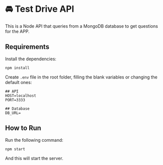 # :oncoming_automobile: Test Drive API

This is a Node API that queries from a MongoDB database to get questions for the APP.

## Requirements

Install the dependencies:

```terminal
npm install
```

Create `.env` file in the root folder, filling the blank variables or changing the default ones:

```env
## API
HOST=localhost
PORT=3333

## Database
DB_URL=
```

## How to Run

Run the following command:

```terminal
npm start
```

And this will start the server.
